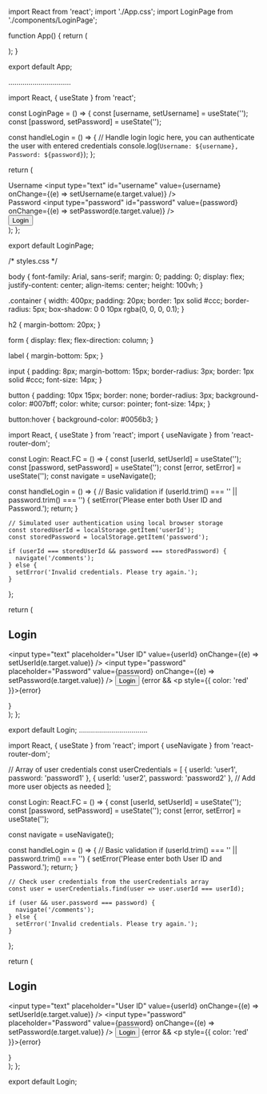 import React from 'react';
import './App.css';
import LoginPage from './components/LoginPage';

function App() {
  return (
    <div className="App">
      <LoginPage />
    </div>
  );
}

export default App;


...............................


import React, { useState } from 'react';

const LoginPage = () => {
  const [username, setUsername] = useState('');
  const [password, setPassword] = useState('');

  const handleLogin = () => {
    // Handle login logic here, you can authenticate the user with entered credentials
    console.log(`Username: ${username}, Password: ${password}`);
  };

  return (
    <div className="login-container">
      <div className="input-div">
        <label htmlFor="username">Username</label>
        <input
          type="text"
          id="username"
          value={username}
          onChange={(e) => setUsername(e.target.value)}
        />
      </div>
      <div className="input-div">
        <label htmlFor="password">Password</label>
        <input
          type="password"
          id="password"
          value={password}
          onChange={(e) => setPassword(e.target.value)}
        />
      </div>
      <div className="button-div">
        <button onClick={handleLogin}>Login</button>
      </div>
    </div>
  );
};

export default LoginPage;





/* styles.css */

body {
  font-family: Arial, sans-serif;
  margin: 0;
  padding: 0;
  display: flex;
  justify-content: center;
  align-items: center;
  height: 100vh;
}

.container {
  width: 400px;
  padding: 20px;
  border: 1px solid #ccc;
  border-radius: 5px;
  box-shadow: 0 0 10px rgba(0, 0, 0, 0.1);
}

h2 {
  margin-bottom: 20px;
}

form {
  display: flex;
  flex-direction: column;
}

label {
  margin-bottom: 5px;
}

input {
  padding: 8px;
  margin-bottom: 15px;
  border-radius: 3px;
  border: 1px solid #ccc;
  font-size: 14px;
}

button {
  padding: 10px 15px;
  border: none;
  border-radius: 3px;
  background-color: #007bff;
  color: white;
  cursor: pointer;
  font-size: 14px;
}

button:hover {
  background-color: #0056b3;
}






import React, { useState } from 'react';
import { useNavigate } from 'react-router-dom';

const Login: React.FC = () => {
  const [userId, setUserId] = useState('');
  const [password, setPassword] = useState('');
  const [error, setError] = useState<string>('');
  const navigate = useNavigate();

  const handleLogin = () => {
    // Basic validation
    if (userId.trim() === '' || password.trim() === '') {
      setError('Please enter both User ID and Password.');
      return;
    }

    // Simulated user authentication using local browser storage
    const storedUserId = localStorage.getItem('userId');
    const storedPassword = localStorage.getItem('password');

    if (userId === storedUserId && password === storedPassword) {
      navigate('/comments');
    } else {
      setError('Invalid credentials. Please try again.');
    }
  };

  return (
    <div>
      <h2>Login</h2>
      <input
        type="text"
        placeholder="User ID"
        value={userId}
        onChange={(e) => setUserId(e.target.value)}
      />
      <input
        type="password"
        placeholder="Password"
        value={password}
        onChange={(e) => setPassword(e.target.value)}
      />
      <button onClick={handleLogin}>Login</button>
      {error && <p style={{ color: 'red' }}>{error}</p>}
    </div>
  );
};

export default Login;
..................................

import React, { useState } from 'react';
import { useNavigate } from 'react-router-dom';

// Array of user credentials
const userCredentials = [
  {
    userId: 'user1',
    password: 'password1'
  },
  {
    userId: 'user2',
    password: 'password2'
  },
  // Add more user objects as needed
];

const Login: React.FC = () => {
  const [userId, setUserId] = useState('');
  const [password, setPassword] = useState('');
  const [error, setError] = useState<string>('');

  const navigate = useNavigate();

  const handleLogin = () => {
    // Basic validation
    if (userId.trim() === '' || password.trim() === '') {
      setError('Please enter both User ID and Password.');
      return;
    }

    // Check user credentials from the userCredentials array
    const user = userCredentials.find(user => user.userId === userId);

    if (user && user.password === password) {
      navigate('/comments');
    } else {
      setError('Invalid credentials. Please try again.');
    }
  };

  return (
    <div>
      <h2>Login</h2>
      <input
        type="text"
        placeholder="User ID"
        value={userId}
        onChange={(e) => setUserId(e.target.value)}
      />
      <input
        type="password"
        placeholder="Password"
        value={password}
        onChange={(e) => setPassword(e.target.value)}
      />
      <button onClick={handleLogin}>Login</button>
      {error && <p style={{ color: 'red' }}>{error}</p>}
    </div>
  );
};

export default Login;
